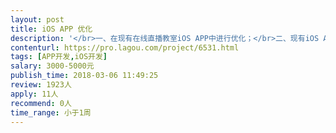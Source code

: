```yaml
---                
layout: post       
title: iOS APP 优化           
description: '</br>一、在现有在线直播教室iOS APP中进行优化；</br>二、现有iOS APP布局色调做调整；</br>三、增加功能：送星星/礼物、画笔选择颜色等功能</br>'     
contenturl: https://pro.lagou.com/project/6531.html      
tags: [APP开发,iOS开发]            
salary: 3000-5000元          
publish_time: 2018-03-06 11:49:25         
review: 1923人                   
apply: 11人                   
recommend: 0人                   
time_range: 小于1周              
---                 
```


